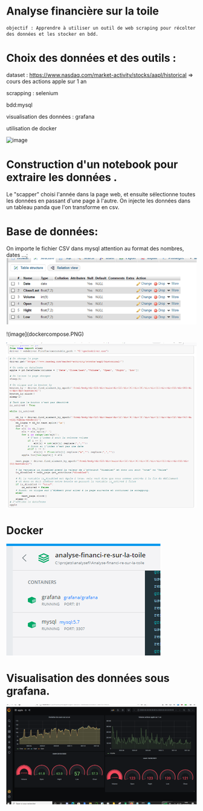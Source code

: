 # Analyse financière sur la toile

```
objectif : Apprendre à utiliser un outil de web scraping pour récolter des données et les stocker en bdd.
```

# Choix des données et des outils :

dataset : https://www.nasdaq.com/market-activity/stocks/aapl/historical => cours des actions apple sur 1 an 

scrapping : selenium

bdd:mysql 

visualisation des données : grafana

utilisation de docker 

![image](pagewebscrappée.PNG)

# Construction d'un notebook pour extraire les données .

Le "scapper" choisi l'année dans la page web, et ensuite sélectionne toutes les données en passant d'une page à l'autre.
On injecte les données dans un tableau panda que l'on transforme en csv.


# Base de données:
On importe le fichier CSV dans mysql attention au format des nombres, dates ...;
![image](mamp.PNG)

!(image](dockercompose.PNG)

![image](extraction.PNG)

# Docker
![image](docker.PNG)

# Visualisation des données sous grafana.
![image](GRAFGRAPHANA.PNG)




